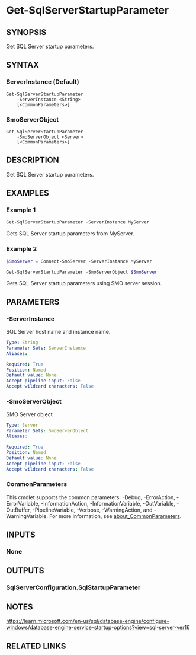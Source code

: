 ﻿---
external help file: SqlServerConfiguration-help.xml
Module Name: SqlServerConfiguration
online version:
schema: 2.0.0
---

# Get-SqlServerStartupParameter

## SYNOPSIS
Get SQL Server startup parameters.

## SYNTAX

### ServerInstance (Default)
```
Get-SqlServerStartupParameter
	-ServerInstance <String>
	[<CommonParameters>]
```

### SmoServerObject
```
Get-SqlServerStartupParameter
	-SmoServerObject <Server>
	[<CommonParameters>]
```

## DESCRIPTION
Get SQL Server startup parameters.

## EXAMPLES

### Example 1
```powershell
Get-SqlServerStartupParameter -ServerInstance MyServer
```

Gets SQL Server startup parameters from MyServer.

### Example 2
```powershell
$SmoServer = Connect-SmoServer -ServerInstance MyServer

Get-SqlServerStartupParameter -SmoServerObject $SmoServer
```

Gets SQL Server startup parameters using SMO server session.

## PARAMETERS

### -ServerInstance
SQL Server host name and instance name.

```yaml
Type: String
Parameter Sets: ServerInstance
Aliases:

Required: True
Position: Named
Default value: None
Accept pipeline input: False
Accept wildcard characters: False
```

### -SmoServerObject
SMO Server object

```yaml
Type: Server
Parameter Sets: SmoServerObject
Aliases:

Required: True
Position: Named
Default value: None
Accept pipeline input: False
Accept wildcard characters: False
```

### CommonParameters
This cmdlet supports the common parameters: -Debug, -ErrorAction, -ErrorVariable, -InformationAction, -InformationVariable, -OutVariable, -OutBuffer, -PipelineVariable, -Verbose, -WarningAction, and -WarningVariable. For more information, see [about_CommonParameters](http://go.microsoft.com/fwlink/?LinkID=113216).

## INPUTS

### None

## OUTPUTS

### SqlServerConfiguration.SqlStartupParameter

## NOTES
https://learn.microsoft.com/en-us/sql/database-engine/configure-windows/database-engine-service-startup-options?view=sql-server-ver16

## RELATED LINKS
